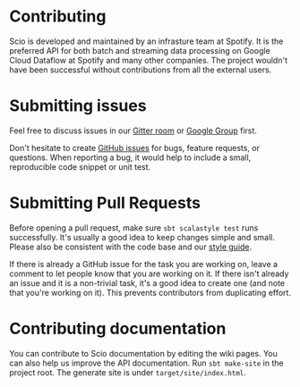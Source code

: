 Contributing
============

Scio is developed and maintained by an infrasture team at Spotify. It is the preferred API for both batch and streaming data processing on Google Cloud Dataflow at Spotify and many other companies. The project wouldn't have been successful without contributions from all the external users.

# Submitting issues

Feel free to discuss issues in our [Gitter room](https://gitter.im/spotify/scio) or [Google Group](https://groups.google.com/forum/#!forum/scio-users) first.

Don't hesitate to create [GitHub issues](https://github.com/spotify/scio/issues) for bugs, feature requests, or questions. When reporting a bug, it would help to include a small, reproducible code snippet or unit test.

# Submitting Pull Requests

Before opening a pull request, make sure `sbt scalastyle test` runs successfully. It's usually a good idea to keep changes simple and small. Please also be consistent with the code base and our [style guide](https://github.com/spotify/scio/wiki/Style-Guide). 

If there is already a GitHub issue for the task you are working on, leave a comment to let people know that you are working on it. If there isn't already an issue and it is a non-trivial task, it's a good idea to create one (and note that you're working on it). This prevents contributors from duplicating effort.

# Contributing documentation

You can contribute to Scio documentation by editing the wiki pages. You can also help us improve the API documentation. Run `sbt make-site` in the project root. The generate site is under `target/site/index.html`.
